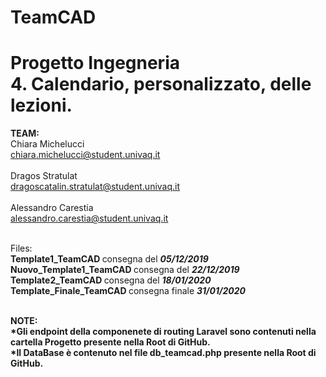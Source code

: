 # TeamCAD

# Progetto Ingegneria <br> 4. Calendario, personalizzato, delle lezioni.

<b> TEAM: </b> <br>
Chiara Michelucci	<br>    chiara.michelucci@student.univaq.it <br><br>
Dragos Stratulat	  <br>  dragoscatalin.stratulat@student.univaq.it <br><br>
Alessandro Carestia <br>	alessandro.carestia@student.univaq.it <br><br>

Files: <br>
<b> Template1_TeamCAD </b> consegna del <em><b> 05/12/2019 </b></em><br>
<b> Nuovo_Template1_TeamCAD </b> consegna del <em><b> 22/12/2019 </b></em> <br>
<b> Template2_TeamCAD </b> consegna del <em><b> 18/01/2020 </b></em> <br>
<b> Template_Finale_TeamCAD </b> consegna finale <em><b> 31/01/2020 </b></em> <br><br>

<b>NOTE:</b><br>
<b>*Gli endpoint della componenete di routing Laravel sono contenuti nella cartella Progetto presente nella Root di GitHub.</b> <br>
<b>*Il DataBase è contenuto nel file db_teamcad.php presente nella Root di GitHub. </b><br>
